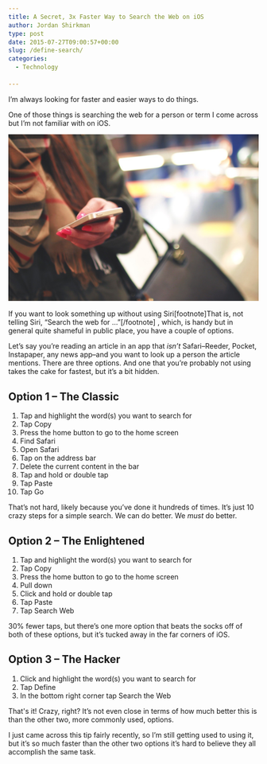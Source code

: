 ```yaml
---
title: A Secret, 3x Faster Way to Search the Web on iOS
author: Jordan Shirkman
type: post
date: 2015-07-27T09:00:57+00:00
slug: /define-search/
categories:
  - Technology

---
```

I’m always looking for faster and easier ways to do things.

One of those things is searching the web for a person or term I come across but I’m not familiar with on iOS.

![Image](/static/images/iphone-search.jpeg) 

If you want to look something up without using Siri[footnote]That is, not telling Siri, “Search the web for …”[/footnote] , which, is handy but in general quite shameful in public place, you have a couple of options.

Let’s say you’re reading an article in an app that _isn’t_ Safari–Reeder, Pocket, Instapaper, any news app–and you want to look up a person the article mentions. There are three options. And one that you’re probably not using takes the cake for fastest, but it’s a bit hidden. <!--more-->

## Option 1 – The Classic

  1. Tap and highlight the word(s) you want to search for
  2. Tap Copy
  3. Press the home button to go to the home screen
  4. Find Safari
  5. Open Safari
  6. Tap on the address bar
  7. Delete the current content in the bar
  8. Tap and hold or double tap
  9. Tap Paste
 10. Tap Go

That’s not hard, likely because you’ve done it hundreds of times. It’s just 10 crazy steps for a simple search. We can do better. We _must_ do better.

## Option 2 – The Enlightened

  1. Tap and highlight the word(s) you want to search for
  2. Tap Copy
  3. Press the home button to go to the home screen
  4. Pull down
  5. Click and hold or double tap
  6. Tap Paste
  7. Tap Search Web

30% fewer taps, but there’s one more option that beats the socks off of both of these options, but it’s tucked away in the far corners of iOS.

## Option 3 – The Hacker

  1. Click and highlight the word(s) you want to search for
  2. Tap Define
  3. In the bottom right corner tap Search the Web

That's it! Crazy, right? It’s not even close in terms of how much better this is than the other two, more commonly used, options.

I just came across this tip fairly recently, so I’m still getting used to using it, but it’s so much faster than the other two options it’s hard to believe they all accomplish the same task.